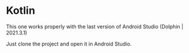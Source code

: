 # Kotlin

This one works properly with the last version of Android Studio (Dolphin | 2021.3.1)

Just clone the project and open it in Android Studio. 
